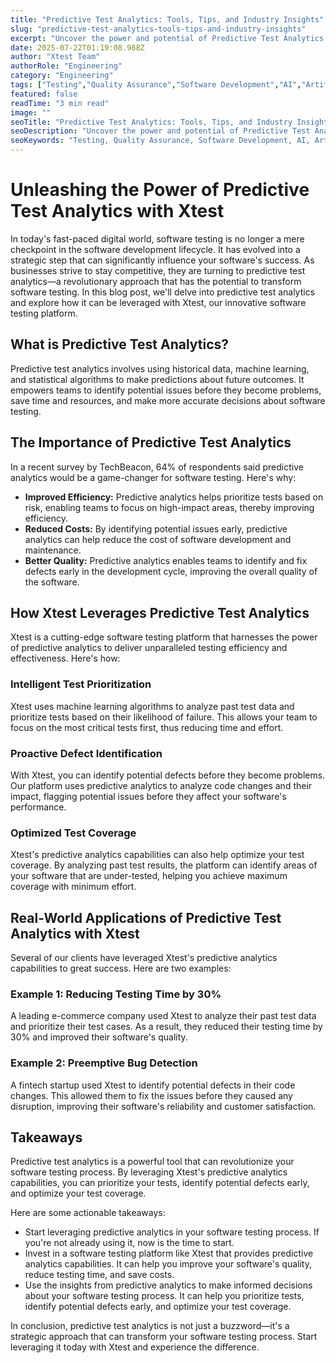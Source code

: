 ```yaml
---
title: "Predictive Test Analytics: Tools, Tips, and Industry Insights"
slug: "predictive-test-analytics-tools-tips-and-industry-insights"
excerpt: "Uncover the power and potential of Predictive Test Analytics in shaping the future of modern business. Dive into our comprehensive analysis to understand how this cutting-edge technology can transform your decision-making process, optimize your strategies, and forecast opportunities. Dont get left behind in the AI-powered analytical revolution!"
date: 2025-07-22T01:19:08.988Z
author: "Xtest Team"
authorRole: "Engineering"
category: "Engineering"
tags: ["Testing","Quality Assurance","Software Development","AI","Artificial Intelligence"]
featured: false
readTime: "3 min read"
image: ""
seoTitle: "Predictive Test Analytics: Tools, Tips, and Industry Insights"
seoDescription: "Uncover the power and potential of Predictive Test Analytics in shaping the future of modern business. Dive into our comprehensive analysis to understand how this cutting-edge technology can transform your decision-making process, optimize your strategies, and forecast opportunities. Dont get left behind in the AI-powered analytical revolution!"
seoKeywords: "Testing, Quality Assurance, Software Development, AI, Artificial Intelligence"
---
```


# Unleashing the Power of Predictive Test Analytics with Xtest

In today's fast-paced digital world, software testing is no longer a mere checkpoint in the software development lifecycle. It has evolved into a strategic step that can significantly influence your software's success. As businesses strive to stay competitive, they are turning to predictive test analytics—a revolutionary approach that has the potential to transform software testing. In this blog post, we'll delve into predictive test analytics and explore how it can be leveraged with Xtest, our innovative software testing platform.

## What is Predictive Test Analytics?

Predictive test analytics involves using historical data, machine learning, and statistical algorithms to make predictions about future outcomes. It empowers teams to identify potential issues before they become problems, save time and resources, and make more accurate decisions about software testing.

## The Importance of Predictive Test Analytics

In a recent survey by TechBeacon, 64% of respondents said predictive analytics would be a game-changer for software testing. Here's why:

*   **Improved Efficiency:** Predictive analytics helps prioritize tests based on risk, enabling teams to focus on high-impact areas, thereby improving efficiency.
*   **Reduced Costs:** By identifying potential issues early, predictive analytics can help reduce the cost of software development and maintenance.
*   **Better Quality:** Predictive analytics enables teams to identify and fix defects early in the development cycle, improving the overall quality of the software.

## How Xtest Leverages Predictive Test Analytics

Xtest is a cutting-edge software testing platform that harnesses the power of predictive analytics to deliver unparalleled testing efficiency and effectiveness. Here's how:

### Intelligent Test Prioritization

Xtest uses machine learning algorithms to analyze past test data and prioritize tests based on their likelihood of failure. This allows your team to focus on the most critical tests first, thus reducing time and effort.

### Proactive Defect Identification

With Xtest, you can identify potential defects before they become problems. Our platform uses predictive analytics to analyze code changes and their impact, flagging potential issues before they affect your software's performance.

### Optimized Test Coverage

Xtest's predictive analytics capabilities can also help optimize your test coverage. By analyzing past test results, the platform can identify areas of your software that are under-tested, helping you achieve maximum coverage with minimum effort.

## Real-World Applications of Predictive Test Analytics with Xtest

Several of our clients have leveraged Xtest's predictive analytics capabilities to great success. Here are two examples:

### Example 1: Reducing Testing Time by 30%

A leading e-commerce company used Xtest to analyze their past test data and prioritize their test cases. As a result, they reduced their testing time by 30% and improved their software's quality.

### Example 2: Preemptive Bug Detection

A fintech startup used Xtest to identify potential defects in their code changes. This allowed them to fix the issues before they caused any disruption, improving their software's reliability and customer satisfaction.

## Takeaways

Predictive test analytics is a powerful tool that can revolutionize your software testing process. By leveraging Xtest's predictive analytics capabilities, you can prioritize your tests, identify potential defects early, and optimize your test coverage.

Here are some actionable takeaways:

*   Start leveraging predictive analytics in your software testing process. If you're not already using it, now is the time to start.
*   Invest in a software testing platform like Xtest that provides predictive analytics capabilities. It can help you improve your software's quality, reduce testing time, and save costs.
*   Use the insights from predictive analytics to make informed decisions about your software testing process. It can help you prioritize tests, identify potential defects early, and optimize your test coverage.

In conclusion, predictive test analytics is not just a buzzword—it's a strategic approach that can transform your software testing process. Start leveraging it today with Xtest and experience the difference.